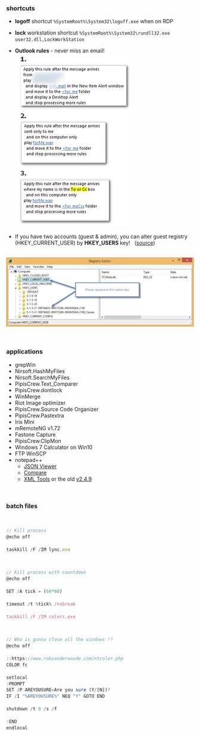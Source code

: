 ### shortcuts  

* **logoff** shortcut `%SystemRoot%\System32\logoff.exe` when on RDP
* **lock** workstation shortcut `%SystemRoot%\System32\rundll32.exe user32.dll,LockWorkStation`

* **Outlook rules** - never miss an email!  
![img](../assets/outlook_rules.png)

* If you have two accounts (guest & admin), you can alter guest registry (HKEY_CURRENT_USER) by **HKEY_USERS** key! &nbsp; ([source](https://www.pdq.com/blog/modify-the-registry-of-another-user/))   

&nbsp;
![img](../assets/registry.jpg)

&nbsp;
&nbsp;
### applications  

  * grepWin
  * Nirsoft.HashMyFiles
  * Nirsoft.SearchMyFiles
  * PipisCrew.Text_Comparer
  * PipisCrew.dontlock
  * WinMerge
  * Riot Image optimizer
  * PipisCrew.Source Code Organizer
  * PipisCrew.Pastextra
  * Iris Mini
  * mRemoteNG v1.72
  * Fastone Capture
  * PipisCrew.ClipMon
  * Windows 7 Calculator on Win10
  * FTP WinSCP
  * notepad++
    * [JSON Viewer](https://github.com/kapilratnani/JSON-Viewer)
    * [Compare](https://github.com/pnedev/compare-plugin)
    * [XML Tools](https://github.com/morbac/xmltools) or the old [v2.4.9](https://sourceforge.net/projects/npp-plugins/)  

&nbsp;
### batch files  

&nbsp;
```js
// Kill process
@echo off

taskkill /F /IM lync.exe  
```

&nbsp;
```js
// Kill process with countdown  
@echo off

SET /A tick = (60*60)

timeout /t %tick% /nobreak

taskkill /F /IM colors.exe
```

&nbsp;
```js
// Who is gonna close all the windows !?  
@echo off

::https://www.robvanderwoude.com/ntcolor.php
COLOR fc

setlocal
:PROMPT
SET /P AREYOUSURE=Are you sure (Y/[N])?
IF /I "%AREYOUSURE%" NEQ "Y" GOTO END

shutdown /t 0 /s /f

:END
endlocal
```